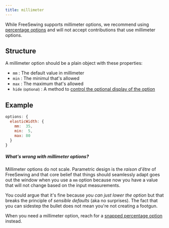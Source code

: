```yaml
---
title: millimeter
---
```


While FreeSewing supports millimeter options, we recommend 
using [percentage options][1] and will not accept 
contributions that use millimeter options.

## Structure

A millimeter option should be a plain object with these properties:

 - `mm` : The default value in millimeter
 - `min` : The minimul that's allowed
 - `max` : The maximum that's allowed
 - `hide` <small>(optional)</small> : A method to [control the optional display of the option][hide]

[hide]: /reference/api/config/options#optionally-hide-options-by-configuring-a-hide-method

## Example

```js
options: {
  elasticWidth: { 
    mm:  35, 
    min:  5, 
    max: 80 
  }
}
```

<Comment by="joost">

##### What's wrong with millimeter options?

Millimeter options do not scale. 
Parametric design is the _raison d'être_ of FreeSewing and that core belief 
that things should seamlessly adapt goes out the window when you use a `mm` 
option because now you have a value that will not change based on the 
input measurements.

You could argue that it's fine because _you can just lower the option_
but that breaks the principle of _sensible defaults_ (aka no surprises). 
The fact that you can sidestep the bullet does not mean you're not creating 
a footgun.

When you need a millimeter option, reach for a [snapped 
percentage option][1] instead.

</Comment>

[1]: /reference/api/config/options/pct
